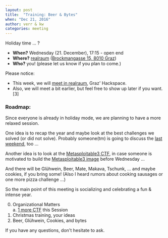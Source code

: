 ```yaml
---
layout: post
title:  "Training: Beer & Bytes"
when: "Dec 21, 2016"
author: verr & kw
categories: meeting
---
```


Holiday time ... ?

* **When?** Wednesday (21. December), 17:15 - open end
* **Where?** [realraum](https://realraum.at) ([Brockmangasse 15, 8010 Graz](http://www.openstreetmap.org/node/668061696#map=16/47.0656/15.4506))
* **Who?** you! (please let us know if you plan to come.)

Please notice:
* This week, we will [meet in realraum](https://grical.realraum.at/e/show/880/), Graz' Hackspace.
* Also, we will meet a bit earlier, but feel free to show up later if
you want. [3]


### Roadmap:

Since everyone is already in holiday mode, we are planning to have a
more relaxed session.

One idea is to recap the year and maybe look at the best challenges we
solved (or did not solve). Probably someone(tm) is going to discuss
the [last weekend](https://ctftime.org/event/370), too ...

Another idea is to look at the [Metasploitable3 CTF](https://community.rapid7.com/community/metasploit/blog/2016/12/07/metasploitable3-capture-the-flags-competition), in case
someone is motivated to build the [Metasploitable3 image](https://github.com/rapid7/metasploitable3/) before
Wednesday ...

And there will be Glühwein, Beer, Mate, Makava, Tschunk, ... and maybe
cookies, if you bring some!
(Also I heard rumors about cooking sausages or one more pizza challenge ...)

So the main point of this meeting is socializing and celebrating a fun
& intense year.

0. Organizational Matters <br>
  a. [1 more CTF](https://33c3ctf.ccc.ac) this Session <br>
1. Christmas training, your ideas
2. Beer, Glühwein, Cookies, and bytes


If you have any questions, don't hesitate to ask.
